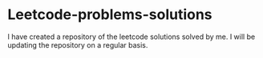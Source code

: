 # Leetcode-problems-solutions
I have created a repository of the leetcode solutions solved by me. I will be updating the repository on a regular basis.
